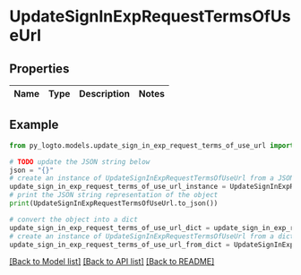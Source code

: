 # UpdateSignInExpRequestTermsOfUseUrl


## Properties

Name | Type | Description | Notes
------------ | ------------- | ------------- | -------------

## Example

```python
from py_logto.models.update_sign_in_exp_request_terms_of_use_url import UpdateSignInExpRequestTermsOfUseUrl

# TODO update the JSON string below
json = "{}"
# create an instance of UpdateSignInExpRequestTermsOfUseUrl from a JSON string
update_sign_in_exp_request_terms_of_use_url_instance = UpdateSignInExpRequestTermsOfUseUrl.from_json(json)
# print the JSON string representation of the object
print(UpdateSignInExpRequestTermsOfUseUrl.to_json())

# convert the object into a dict
update_sign_in_exp_request_terms_of_use_url_dict = update_sign_in_exp_request_terms_of_use_url_instance.to_dict()
# create an instance of UpdateSignInExpRequestTermsOfUseUrl from a dict
update_sign_in_exp_request_terms_of_use_url_from_dict = UpdateSignInExpRequestTermsOfUseUrl.from_dict(update_sign_in_exp_request_terms_of_use_url_dict)
```
[[Back to Model list]](../README.md#documentation-for-models) [[Back to API list]](../README.md#documentation-for-api-endpoints) [[Back to README]](../README.md)


